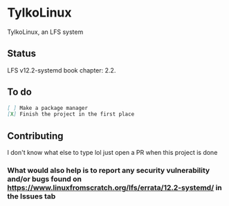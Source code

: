 # TylkoLinux
TylkoLinux, an LFS system

## Status
LFS v12.2-systemd book chapter: 2.2.

## To do
```md
[ ] Make a package manager
[X] Finish the project in the first place
```

## Contributing
I don't know what else to type lol just open a PR when this project is done
### What would also help is to report any security vulnerability and/or bugs found on https://www.linuxfromscratch.org/lfs/errata/12.2-systemd/ in the Issues tab